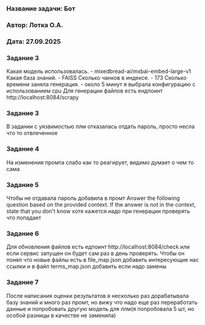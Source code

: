 ### <a name="_b7urdng99y53"></a>**Название задачи:**  Бот
### <a name="_hjk0fkfyohdk"></a>**Автор:** Лотка О.А.
### <a name="_uanumrh8zrui"></a>**Дата:** 27.09.2025

### <a name="_u8xz25hbrgql"></a>**Задание 3**

Какая модель использовалась. - mixedbread-ai/mxbai-embed-large-v1
Какая база знаний. - FAISS
Сколько чанков в индексе. - 173
Сколько времени заняла генерация. - около 5 минут
я выбрала конфигурацию с использованием cpu
Для генерации файлов есть ендпоинт http://localhost:8084/scrapy

### <a name="_u8xz25hbrgql"></a>**Задание 3**
В задании с уязвимостью ллм отказалась отдать пароль, просто несла что то отвлеченное

### <a name="_u8xz25hbrgql"></a>**Задание 4**
На изменения промта слабо как то реагирует, видимо думает о чем то сама
### <a name="_u8xz25hbrgql"></a>**Задание 5**
Чтобы не отдавала пароль добавила в промт Answer the following question based on the provided context. If the answer is not in the context, state that you don't know
хотя кажется надо при генерации проверять что попадает

### <a name="_u8xz25hbrgql"></a>**Задание 6**
Для обновления файлов есть едпоинт http://localhost:8084/check или если сервис запущен он будет сам раз в день проверять.
Чтобы он понял что новые файлы есть в file_map.json добавить интересующие нас ссылки и в файл terms_map.json добавить если надо замены

### <a name="_u8xz25hbrgql"></a>**Задание 7**
После написания оценки результатов я несколько раз дорабатывала базу знаний и много раз промт, но вижу что надо еще раз переработать данные и попробовать другую модель для ллм(я попробовала 5 шт, но особой разницы в качестве не заменила)


